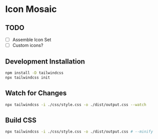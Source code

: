 # Icon Mosaic

## TODO

- [ ] Assemble Icon Set
- [ ] Custom icons?

## Development Installation

```bash
npm install -D tailwindcss
npx tailwindcss init
```

## Watch for Changes

```bash
npx tailwindcss -i ./css/style.css -o ./dist/output.css --watch
```

## Build CSS

```bash
npx tailwindcss -i ./css/style.css -o ./dist/output.css # --minify
```
